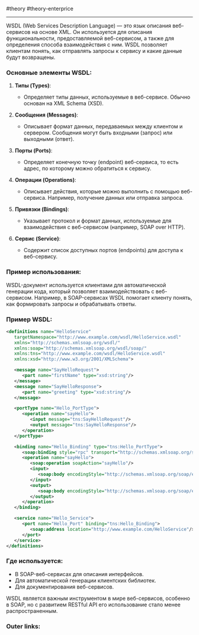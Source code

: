  #theory #theory-enterprice
 
---
WSDL (Web Services Description Language) — это язык описания веб-сервисов на основе XML. Он используется для описания функциональности, предоставляемой веб-сервисом, а также для определения способа взаимодействия с ним. WSDL позволяет клиентам понять, как отправлять запросы к сервису и какие данные будут возвращены.

### Основные элементы WSDL:
1. **Типы (Types)**:
   - Определяет типы данных, используемые в веб-сервисе. Обычно основан на XML Schema (XSD).

2. **Сообщения (Messages)**:
   - Описывает формат данных, передаваемых между клиентом и сервером. Сообщения могут быть входными (запрос) или выходными (ответ).

3. **Порты (Ports)**:
   - Определяет конечную точку (endpoint) веб-сервиса, то есть адрес, по которому можно обратиться к сервису.

4. **Операции (Operations)**:
   - Описывает действия, которые можно выполнить с помощью веб-сервиса. Например, получение данных или отправка запроса.

5. **Привязки (Bindings)**:
   - Указывает протокол и формат данных, используемые для взаимодействия с веб-сервисом (например, SOAP over HTTP).

6. **Сервис (Service)**:
   - Содержит список доступных портов (endpoints) для доступа к веб-сервису.

### Пример использования:
WSDL-документ используется клиентами для автоматической генерации кода, который позволяет взаимодействовать с веб-сервисом. Например, в SOAP-сервисах WSDL помогает клиенту понять, как формировать запросы и обрабатывать ответы.

### Пример WSDL:
```xml
<definitions name="HelloService"
   targetNamespace="http://www.example.com/wsdl/HelloService.wsdl"
   xmlns="http://schemas.xmlsoap.org/wsdl/"
   xmlns:soap="http://schemas.xmlsoap.org/wsdl/soap/"
   xmlns:tns="http://www.example.com/wsdl/HelloService.wsdl"
   xmlns:xsd="http://www.w3.org/2001/XMLSchema">

   <message name="SayHelloRequest">
      <part name="firstName" type="xsd:string"/>
   </message>
   <message name="SayHelloResponse">
      <part name="greeting" type="xsd:string"/>
   </message>

   <portType name="Hello_PortType">
      <operation name="sayHello">
         <input message="tns:SayHelloRequest"/>
         <output message="tns:SayHelloResponse"/>
      </operation>
   </portType>

   <binding name="Hello_Binding" type="tns:Hello_PortType">
      <soap:binding style="rpc" transport="http://schemas.xmlsoap.org/soap/http"/>
      <operation name="sayHello">
         <soap:operation soapAction="sayHello"/>
         <input>
            <soap:body encodingStyle="http://schemas.xmlsoap.org/soap/encoding/" use="encoded"/>
         </input>
         <output>
            <soap:body encodingStyle="http://schemas.xmlsoap.org/soap/encoding/" use="encoded"/>
         </output>
      </operation>
   </binding>

   <service name="Hello_Service">
      <port name="Hello_Port" binding="tns:Hello_Binding">
         <soap:address location="http://www.example.com/HelloService"/>
      </port>
   </service>
</definitions>
```

### Где используется:
- В SOAP-веб-сервисах для описания интерфейсов.
- Для автоматической генерации клиентских библиотек.
- Для документирования веб-сервисов.

WSDL является важным инструментом в мире веб-сервисов, особенно в SOAP, но с развитием RESTful API его использование стало менее распространенным.

### Outer links:

